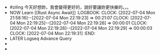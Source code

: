 - #ziling 今天好想妳，我會變得更好的，說好要讓妳更快樂的。。。
- NOW Learn [[Rust Async Await]]
  :LOGBOOK:
  CLOCK: [2022-07-04 Mon 21:58:16]--[2022-07-04 Mon 22:19:23] =>  00:21:07
  CLOCK: [2022-07-04 Mon 22:19:25]--[2022-07-04 Mon 22:19:26] =>  00:00:01
  CLOCK: [2022-07-04 Mon 22:19:26]--[2022-07-04 Mon 22:19:29] =>  00:00:03
  CLOCK: [2022-07-04 Mon 22:19:31]
  :END:
- LATER Logseq Advance Query
-
-